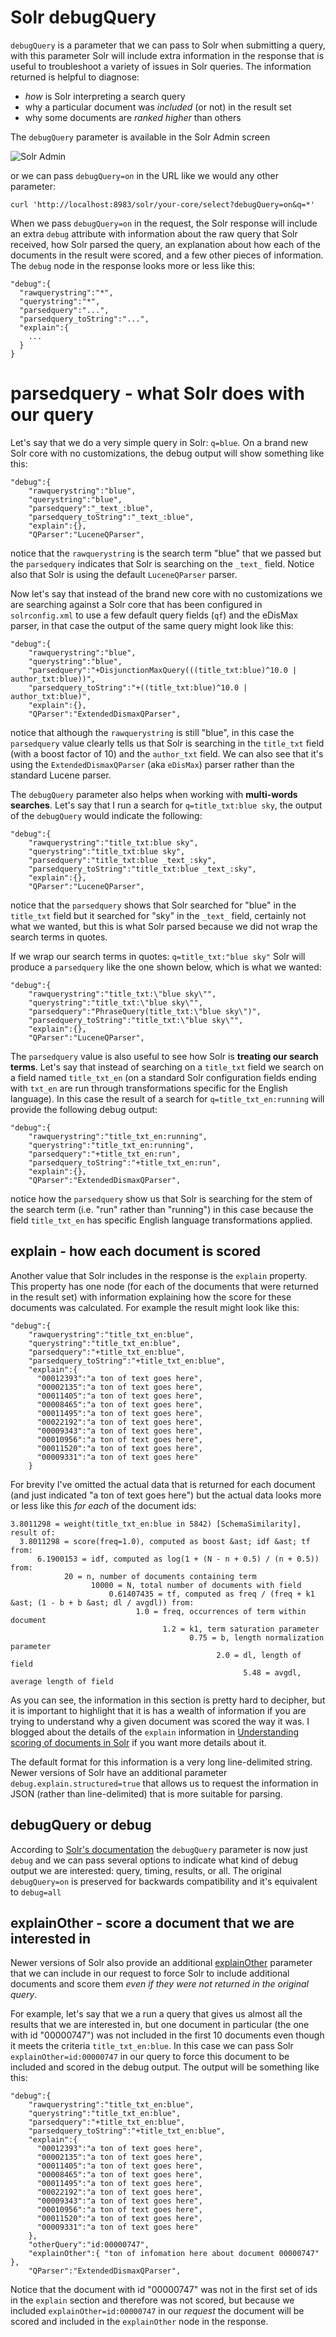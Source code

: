 # Solr debugQuery
`debugQuery` is a parameter that we can pass to Solr when submitting a query, with this parameter Solr will include extra information in the response that is useful to troubleshoot a variety of issues in Solr queries. The information returned is helpful to diagnose:

* *how* is Solr interpreting a search query
* why a particular document was *included* (or not) in the result set
* why some documents are *ranked higher* than others

The `debugQuery` parameter is available in the Solr Admin screen

![Solr Admin](https://hectorcorrea.com/images/solr_debug_query.jpg)

or we can pass `debugQuery=on` in the URL like we would any other parameter:

```
curl 'http://localhost:8983/solr/your-core/select?debugQuery=on&q=*'
```

When we pass `debugQuery=on` in the request, the Solr response will include an extra `debug` attribute with information about the raw query that Solr received, how Solr parsed the query, an explanation about how each of the documents in the result were scored, and a few other pieces of information. The `debug` node in the response looks more or less like this:

```
"debug":{
  "rawquerystring":"*",
  "querystring":"*",
  "parsedquery":"...",
  "parsedquery_toString":"...",
  "explain":{
    ...
  }
}
```

# parsedquery - what Solr does with our query
Let's say that we do a very simple query in Solr: `q=blue`. On a brand new Solr core with no customizations, the debug output will show something like this:

```
"debug":{
    "rawquerystring":"blue",
    "querystring":"blue",
    "parsedquery":"_text_:blue",
    "parsedquery_toString":"_text_:blue",
    "explain":{},
    "QParser":"LuceneQParser",
```

notice that the `rawquerystring` is the search term "blue" that we passed but the `parsedquery` indicates that Solr is searching on the `_text_` field. Notice also that Solr is using the default `LuceneQParser` parser.

Now let's say that instead of the brand new core with no customizations we are searching against a Solr core that has been configured in `solrconfig.xml` to use a few default query fields (`qf`) and the eDisMax parser, in that case the output of the same query might look like this:

```
"debug":{
    "rawquerystring":"blue",
    "querystring":"blue",
    "parsedquery":"+DisjunctionMaxQuery(((title_txt:blue)^10.0 | author_txt:blue))",
    "parsedquery_toString":"+((title_txt:blue)^10.0 | author_txt:blue)",
    "explain":{},
    "QParser":"ExtendedDismaxQParser",
```

notice that although the `rawquerystring` is still "blue", in this case the `parsedquery` value clearly tells us that Solr is searching in the `title_txt` field (with a boost factor of 10) and the `author_txt` field. We can also see that it's using the `ExtendedDismaxQParser` (aka `eDisMax`) parser rather than the standard Lucene parser.

The `debugQuery` parameter also helps when working with **multi-words searches**. Let's say that I run a search for `q=title_txt:blue sky`, the output of the `debugQuery` would indicate the following:

```
"debug":{
    "rawquerystring":"title_txt:blue sky",
    "querystring":"title_txt:blue sky",
    "parsedquery":"title_txt:blue _text_:sky",
    "parsedquery_toString":"title_txt:blue _text_:sky",
    "explain":{},
    "QParser":"LuceneQParser",
```

notice that the `parsedquery` shows that Solr searched for "blue" in the `title_txt` field but it searched for "sky" in the `_text_` field, certainly not what we wanted, but this is what Solr parsed because we did not wrap the search terms in quotes.

If we wrap our search terms in quotes: `q=title_txt:"blue sky"` Solr will produce a `parsedquery` like the one shown below, which is what we wanted:

```
"debug":{
    "rawquerystring":"title_txt:\"blue sky\"",
    "querystring":"title_txt:\"blue sky\"",
    "parsedquery":"PhraseQuery(title_txt:\"blue sky\")",
    "parsedquery_toString":"title_txt:\"blue sky\"",
    "explain":{},
    "QParser":"LuceneQParser",
```


The `parsedquery` value is also useful to see how Solr is **treating our search terms**. Let's say that instead of searching on a `title_txt` field we search on a field named `title_txt_en` (on a standard Solr configuration fields ending with `txt_en` are run through transformations specific for the English language). In this case the result of a search for `q=title_txt_en:running` will provide the following debug output:

```
"debug":{
    "rawquerystring":"title_txt_en:running",
    "querystring":"title_txt_en:running",
    "parsedquery":"+title_txt_en:run",
    "parsedquery_toString":"+title_txt_en:run",
    "explain":{},
    "QParser":"ExtendedDismaxQParser",
```

notice how the `parsedquery` show us that Solr is searching for the stem of the search term (i.e. "run" rather than "running") in this case because the field `title_txt_en` has specific English language transformations applied.

## explain - how each document is scored

Another value that Solr includes in the response is the `explain` property. This property has one node (for each of the documents that were returned in the result set) with information explaining how the score for these documents was calculated. For example the result might look like this:

```
"debug":{
    "rawquerystring":"title_txt_en:blue",
    "querystring":"title_txt_en:blue",
    "parsedquery":"+title_txt_en:blue",
    "parsedquery_toString":"+title_txt_en:blue",
    "explain":{
      "00012393":"a ton of text goes here",
      "00002135":"a ton of text goes here",
      "00011405":"a ton of text goes here",
      "00008465":"a ton of text goes here",
      "00011495":"a ton of text goes here",
      "00022192":"a ton of text goes here",
      "00009343":"a ton of text goes here",
      "00010956":"a ton of text goes here",
      "00011520":"a ton of text goes here",
      "00009331":"a ton of text goes here"
    }
```

For brevity I've omitted the actual data that is returned for each document (and just indicated "a ton of text goes here") but the actual data looks more or less like this *for each* of the document ids:

```
3.8011298 = weight(title_txt_en:blue in 5842) [SchemaSimilarity], result of:
  3.8011298 = score(freq=1.0), computed as boost &ast; idf &ast; tf from:
      6.1900153 = idf, computed as log(1 + (N - n + 0.5) / (n + 0.5)) from:
            20 = n, number of documents containing term
                  10000 = N, total number of documents with field
                      0.61407435 = tf, computed as freq / (freq + k1 &ast; (1 - b + b &ast; dl / avgdl)) from:
                            1.0 = freq, occurrences of term within document
                                  1.2 = k1, term saturation parameter
                                        0.75 = b, length normalization parameter
                                              2.0 = dl, length of field
                                                    5.48 = avgdl, average length of field
```

As you can see, the information in this section is pretty hard to decipher, but it is important to highlight that it is has a wealth of information if you are trying to understand why a given document was scored the way it was. I blogged about the details of the `explain` information in [Understanding scoring of documents in Solr](https://library.brown.edu/create/digitaltechnologies/understanding-scoring-of-documents-in-solr/) if you want more details about it.

The default format for this information is a very long line-delimited string. Newer versions of Solr have an additional parameter `debug.explain.structured=true` that allows us to request the information in JSON (rather than line-delimited) that is more suitable for parsing.

## debugQuery or debug
According to [Solr's documentation](https://solr.apache.org/guide/8_9/common-query-parameters.html#debug-parameter) the `debugQuery` parameter is now just `debug` and we can pass several options to indicate what kind of debug output we are interested: query, timing, results, or all. The original `debugQuery=on` is preserved for backwards compatibility and it's equivalent to `debug=all`

## explainOther - score a document that we are interested in
Newer versions of Solr also provide an additional [explainOther](https://solr.apache.org/guide/8_9/common-query-parameters.html#explainother-parameter) parameter that we can include in our request to force Solr to include additional documents and score them *even if they were not returned in the original query*. 

For example, let's say that we a run a query that gives us almost all the results that we are interested in, but one document in particular (the one with id "00000747") was not included in the first 10 documents even though it meets the criteria `title_txt_en:blue`. In this case we can pass Solr `explainOther=id:00000747` in our query to force this document to be included and scored in the debug output. The output will be something like this:

```
"debug":{
    "rawquerystring":"title_txt_en:blue",
    "querystring":"title_txt_en:blue",
    "parsedquery":"+title_txt_en:blue",
    "parsedquery_toString":"+title_txt_en:blue",
    "explain":{
      "00012393":"a ton of text goes here",
      "00002135":"a ton of text goes here",
      "00011405":"a ton of text goes here",
      "00008465":"a ton of text goes here",
      "00011495":"a ton of text goes here",
      "00022192":"a ton of text goes here",
      "00009343":"a ton of text goes here",
      "00010956":"a ton of text goes here",
      "00011520":"a ton of text goes here",
      "00009331":"a ton of text goes here"
    },
    "otherQuery":"id:00000747",
    "explainOther":{ "ton of infomation here about document 00000747" },
    "QParser":"ExtendedDismaxQParser",

```

Notice that the document with id "00000747" was not in the first set of ids in the `explain` section and therefore was not scored, but because we included `explainOther=id:00000747` in our *request* the document will be scored and included in the `explainOther` node in the response.
